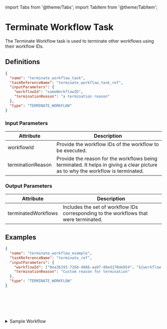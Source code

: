 import Tabs from '@theme/Tabs';
import TabItem from '@theme/TabItem';

# Terminate Workflow Task

The Terminate Workflow task is used to terminate other workflows using their workflow IDs.

## Definitions

```json
{
  "name": "terminate_workflow_task",
  "taskReferenceName": "terminate_workflow_task_ref",
  "inputParameters": {
    "workflowId": "someWorkflowID",
    "terminationReason": "a termination reason"
  },
  "type": "TERMINATE_WORKFLOW"
}
```

### Input Parameters

| Attribute         | Description                                                                                                                     |
| ----------------- | ------------------------------------------------------------------------------------------------------------------------------- |
| workflowId        | Provide the workflow IDs of the workflow to be executed.                                                                        |
| terminationReason | Provide the reason for the workflows being terminated. It helps in giving a clear picture as to why the workflow is terminated. |

### Output Parameters

| Attribute           | Description                                                                           |
| ------------------- | ------------------------------------------------------------------------------------- |
| terminatedWorkflows | Includes the set of workflow IDs corresponding to the workflows that were terminated. |

## Examples

<Tabs>
<TabItem value="UI" label="UI">
</TabItem>
<TabItem value="JSON" label="JSON">

```json
{
  "name": "terminate_workflow_example",
  "taskReferenceName": "terminate_ref",
  "inputParameters": {
    "workflowId": ["0ea3b193-7268-4886-aa97-d6ed170de854", "${workflow.input.idProvidedFromWorkflowInput}"],
    "terminationReason": "Custom reason for termination"
  },
  "type": "TERMINATE_WORKFLOW"
}
```

</TabItem>
<TabItem value="Java" label="Java">

<!-- Todo: @gardusig -->
```java

```

</TabItem>
<TabItem value="Golang" label="Golang">

<!-- Todo: @gardusig -->
```go

```

</TabItem>
<TabItem value="Python" label="Python">

<!-- Todo: @gardusig -->
```python

```

</TabItem>
<TabItem value="CSharp" label="CSharp">

<!-- Todo: @gardusig -->
```csharp

```

</TabItem>
<TabItem value="Javascript" label="Javascript">

<!-- Todo: @gardusig -->
```javascript

```

</TabItem>
<TabItem value="Clojure" label="Clojure">

<!-- Todo: @gardusig -->
```clojure

```

</TabItem>
</Tabs>

<details><summary>Sample Workflow</summary>
<p>

Suppose another running workflow is to be terminated; you can create a workflow with the workflow IDs to be terminated.

A sample workflow may look like this:
```json
{
 "name": "terminate_workflow",
 "description": "Edit or extend this sample workflow. Set the workflow name to get started",
 "version": 1,
 "tasks": [
   {
     "name": "terminate_hello_world",
     "taskReferenceName": "terminate_hello_world",
     "inputParameters": {
       "workflowId": "ff2c8cdc-d20e-11ed-b1a7-ce4d7ef052ad"
     },
     "type": "TERMINATE_WORKFLOW",
   }
 ],
 "schemaVersion": 2,
 "ownerEmail": "riza.farheen@orkes.io",
 "timeoutPolicy": "ALERT_ONLY",
}
```
If you run this workflow, the workflow with the mentioned workflowId gets terminated, and you can get the terminatedWorkflowIds from the execution page.

<p align="center"><img src="/content/img/terminate-workflow.png" alt="Terminate Workflow - Successful execution" width="90%" height="auto"></img></p>

You can copy and paste this ID into the workflow execution URL to view the terminated workflow.

<p align="center"><img src="/content/img/terminated-workflow.png" alt="View of the terminated workflow" width="90%" height="auto"></img></p>

A warning message is displayed indicating that the workflow was terminated.

</p>
</details>